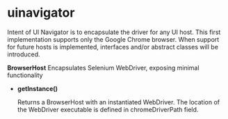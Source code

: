 # uinavigator
Intent of UI Navigator is to encapsulate the driver for any UI host.  This first implementation supports only the Google Chrome browser.  When support for future hosts is implemented, interfaces and/or abstract classes will be introduced.

<b>BrowserHost</b>
Encapsulates Selenium WebDriver, exposing minimal functionality
<ul>
<li><b>getInstance()</b><p>Returns a BrowserHost with an instantiated WebDriver.  The location of the WebDriver executable is defined in chromeDriverPath field.</p>
</ul>
